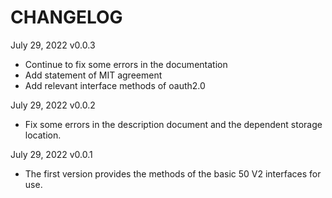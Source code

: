 # CHANGELOG

July 29, 2022 v0.0.3

- Continue to fix some errors in the documentation
- Add statement of MIT agreement
- Add relevant interface methods of oauth2.0

July 29, 2022 v0.0.2

- Fix some errors in the description document and the dependent storage location.

July 29, 2022 v0.0.1

- The first version provides the methods of the basic 50 V2 interfaces for use.